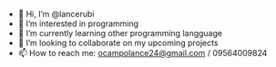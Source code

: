 - 👋 Hi, I’m @lancerubi
- 👀 I’m interested in programming
- 🌱 I’m currently learning other programming langguage
- 💞️ I’m looking to collaborate on my upcoming projects
- 📫 How to reach me: ocampolance24@gmail.com / 09564009824

<!---
Lanceocampo24/Lanceocampo24 is a ✨ special ✨ repository because its `README.md` (this file) appears on your GitHub profile.
You can click the Preview link to take a look at your changes.
--->
